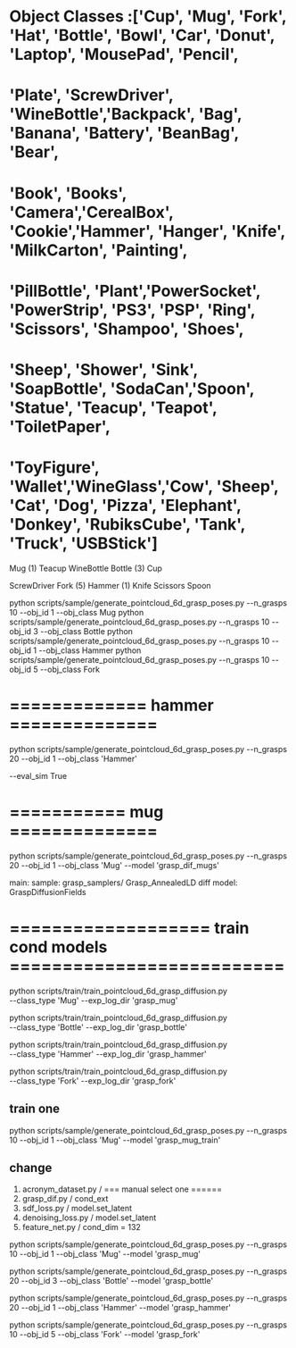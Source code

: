 
# Object Classes :['Cup', 'Mug', 'Fork', 'Hat', 'Bottle', 'Bowl', 'Car', 'Donut', 'Laptop', 'MousePad', 'Pencil',
# 'Plate', 'ScrewDriver', 'WineBottle','Backpack', 'Bag', 'Banana', 'Battery', 'BeanBag', 'Bear',
# 'Book', 'Books', 'Camera','CerealBox', 'Cookie','Hammer', 'Hanger', 'Knife', 'MilkCarton', 'Painting',
# 'PillBottle', 'Plant','PowerSocket', 'PowerStrip', 'PS3', 'PSP', 'Ring', 'Scissors', 'Shampoo', 'Shoes',
# 'Sheep', 'Shower', 'Sink', 'SoapBottle', 'SodaCan','Spoon', 'Statue', 'Teacup', 'Teapot', 'ToiletPaper',
# 'ToyFigure', 'Wallet','WineGlass','Cow', 'Sheep', 'Cat', 'Dog', 'Pizza', 'Elephant', 'Donkey', 'RubiksCube', 'Tank', 'Truck', 'USBStick']



Mug (1)
Teacup
WineBottle
Bottle (3)
Cup


ScrewDriver
Fork (5)
Hammer (1)
Knife
Scissors
Spoon



python scripts/sample/generate_pointcloud_6d_grasp_poses.py --n_grasps 10 --obj_id 1 --obj_class Mug
python scripts/sample/generate_pointcloud_6d_grasp_poses.py --n_grasps 10 --obj_id 3 --obj_class Bottle
python scripts/sample/generate_pointcloud_6d_grasp_poses.py --n_grasps 10 --obj_id 1 --obj_class Hammer
python scripts/sample/generate_pointcloud_6d_grasp_poses.py --n_grasps 10 --obj_id 5 --obj_class Fork


# ============= hammer ==============
python scripts/sample/generate_pointcloud_6d_grasp_poses.py --n_grasps 20 --obj_id 1 --obj_class 'Hammer' 


--eval_sim True

# =========== mug ==============
python scripts/sample/generate_pointcloud_6d_grasp_poses.py --n_grasps 20 --obj_id 1 --obj_class 'Mug' --model 'grasp_dif_mugs'





main: 
sample: grasp_samplers/ Grasp_AnnealedLD
diff model: GraspDiffusionFields



# =================== train cond models ==========================
python scripts/train/train_pointcloud_6d_grasp_diffusion.py \
--class_type 'Mug' --exp_log_dir 'grasp_mug'

python scripts/train/train_pointcloud_6d_grasp_diffusion.py \
--class_type 'Bottle' --exp_log_dir 'grasp_bottle'

python scripts/train/train_pointcloud_6d_grasp_diffusion.py \
--class_type 'Hammer' --exp_log_dir 'grasp_hammer'

python scripts/train/train_pointcloud_6d_grasp_diffusion.py \
--class_type 'Fork' --exp_log_dir 'grasp_fork'

## train one

python scripts/sample/generate_pointcloud_6d_grasp_poses.py --n_grasps 10 --obj_id 1 --obj_class 'Mug' --model 'grasp_mug_train'

## change
1. acronym_dataset.py / === manual select one ======
2. grasp_dif.py / cond_ext
3. sdf_loss.py / model.set_latent                                                           
4. denoising_loss.py / model.set_latent
5. feature_net.py / cond_dim = 132



python scripts/sample/generate_pointcloud_6d_grasp_poses.py --n_grasps 10 --obj_id 1 --obj_class 'Mug' --model 'grasp_mug'


python scripts/sample/generate_pointcloud_6d_grasp_poses.py --n_grasps 20 --obj_id 3 --obj_class 'Bottle' --model 'grasp_bottle'

python scripts/sample/generate_pointcloud_6d_grasp_poses.py --n_grasps 20 --obj_id 1 --obj_class 'Hammer' --model 'grasp_hammer'

python scripts/sample/generate_pointcloud_6d_grasp_poses.py --n_grasps 10 --obj_id 5 --obj_class 'Fork' --model 'grasp_fork'

